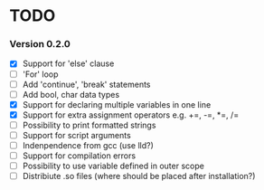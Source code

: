 TODO
=========

### Version 0.2.0

* [x] Support for 'else' clause
* [ ] 'For' loop
* [ ] Add 'continue', 'break' statements
* [ ] Add bool, char data types
* [x] Support for declaring multiple variables in one line
* [x] Support for extra assignment operators e.g. +=, -=, *=, /=
* [ ] Possibility to print formatted strings
* [ ] Support for script arguments
* [ ] Indenpendence from gcc (use lld?)
* [ ] Support for compilation errors
* [ ] Possibility to use variable defined in outer scope
* [ ] Distribiute .so files (where should be placed after installation?)